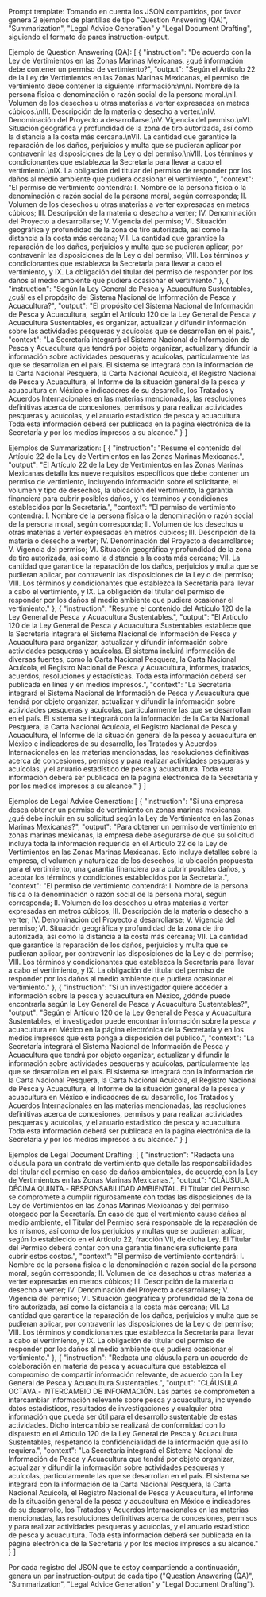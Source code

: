 Prompt template: Tomando en cuenta los JSON compartidos, por favor genera 2 ejemplos de plantillas de tipo 
"Question Answering (QA)", "Summarization", "Legal Advice Generation" y "Legal Document Drafting", siguiendo el 
formato de pares instruction-output.

Ejemplo de Question Answering (QA):
[
{
"instruction": "De acuerdo con la Ley de Vertimientos en las Zonas Marinas Mexicanas, ¿qué información debe contener un permiso de vertimiento?",
"output": "Según el Artículo 22 de la Ley de Vertimientos en las Zonas Marinas Mexicanas, el permiso de vertimiento debe contener la siguiente información:\n\nI. Nombre de la persona física o denominación o razón social de la persona moral.\nII. Volumen de los desechos u otras materias a verter expresadas en metros cúbicos.\nIII. Descripción de la materia o desecho a verter.\nIV. Denominación del Proyecto a desarrollarse.\nV. Vigencia del permiso.\nVI. Situación geográfica y profundidad de la zona de tiro autorizada, así como la distancia a la costa más cercana.\nVII. La cantidad que garantice la reparación de los daños, perjuicios y multa que se pudieran aplicar por contravenir las disposiciones de la Ley o del permiso.\nVIII. Los términos y condicionantes que establezca la Secretaría para llevar a cabo el vertimiento.\nIX. La obligación del titular del permiso de responder por los daños al medio ambiente que pudiera ocasionar el vertimiento.",
"context": "El permiso de vertimiento contendrá: I. Nombre de la persona física o la denominación o razón social de la persona moral, según corresponda; II. Volumen de los desechos u otras materias a verter expresadas en metros cúbicos; III. Descripción de la materia o desecho a verter; IV. Denominación del Proyecto a desarrollarse; V. Vigencia del permiso; VI. Situación geográfica y profundidad de la zona de tiro autorizada, así como la distancia a la costa más cercana; VII. La cantidad que garantice la reparación de los daños, perjuicios y multa que se pudieran aplicar, por contravenir las disposiciones de la Ley o del permiso; VIII. Los términos y condicionantes que establezca la Secretaría para llevar a cabo el vertimiento, y IX. La obligación del titular del permiso de responder por los daños al medio ambiente que pudiera ocasionar el vertimiento."
},
{
"instruction": "Según la Ley General de Pesca y Acuacultura Sustentables, ¿cuál es el propósito del Sistema Nacional de Información de Pesca y Acuacultura?",
"output": "El propósito del Sistema Nacional de Información de Pesca y Acuacultura, según el Artículo 120 de la Ley General de Pesca y Acuacultura Sustentables, es organizar, actualizar y difundir información sobre las actividades pesqueras y acuícolas que se desarrollan en el país.",
"context": "La Secretaría integrará el Sistema Nacional de Información de Pesca y Acuacultura que tendrá por objeto organizar, actualizar y difundir la información sobre actividades pesqueras y acuícolas, particularmente las que se desarrollan en el país. El sistema se integrará con la información de la Carta Nacional Pesquera, la Carta Nacional Acuícola, el Registro Nacional de Pesca y Acuacultura, el Informe de la situación general de la pesca y acuacultura en México e indicadores de su desarrollo, los Tratados y Acuerdos Internacionales en las materias mencionadas, las resoluciones definitivas acerca de concesiones, permisos y para realizar actividades pesqueras y acuícolas, y el anuario estadístico de pesca y acuacultura. Toda esta información deberá ser publicada en la página electrónica de la Secretaría y por los medios impresos a su alcance."
}
]

Ejemplos de Summarization:
[
{
"instruction": "Resume el contenido del Artículo 22 de la Ley de Vertimientos en las Zonas Marinas Mexicanas.",
"output": "El Artículo 22 de la Ley de Vertimientos en las Zonas Marinas Mexicanas detalla los nueve requisitos específicos que debe contener un permiso de vertimiento, incluyendo información sobre el solicitante, el volumen y tipo de desechos, la ubicación del vertimiento, la garantía financiera para cubrir posibles daños, y los términos y condiciones establecidos por la Secretaría.",
"context": "El permiso de vertimiento contendrá: I. Nombre de la persona física o la denominación o razón social de la persona moral, según corresponda; II. Volumen de los desechos u otras materias a verter expresadas en metros cúbicos; III. Descripción de la materia o desecho a verter; IV. Denominación del Proyecto a desarrollarse; V. Vigencia del permiso; VI. Situación geográfica y profundidad de la zona de tiro autorizada, así como la distancia a la costa más cercana; VII. La cantidad que garantice la reparación de los daños, perjuicios y multa que se pudieran aplicar, por contravenir las disposiciones de la Ley o del permiso; VIII. Los términos y condicionantes que establezca la Secretaría para llevar a cabo el vertimiento, y IX. La obligación del titular del permiso de responder por los daños al medio ambiente que pudiera ocasionar el vertimiento."
},
{
"instruction": "Resume el contenido del Artículo 120 de la Ley General de Pesca y Acuacultura Sustentables.",
"output": "El Artículo 120 de la Ley General de Pesca y Acuacultura Sustentables establece que la Secretaría integrará el Sistema Nacional de Información de Pesca y Acuacultura para organizar, actualizar y difundir información sobre actividades pesqueras y acuícolas. El sistema incluirá información de diversas fuentes, como la Carta Nacional Pesquera, la Carta Nacional Acuícola, el Registro Nacional de Pesca y Acuacultura, informes, tratados, acuerdos, resoluciones y estadísticas. Toda esta información deberá ser publicada en línea y en medios impresos.",
"context": "La Secretaría integrará el Sistema Nacional de Información de Pesca y Acuacultura que tendrá por objeto organizar, actualizar y difundir la información sobre actividades pesqueras y acuícolas, particularmente las que se desarrollan en el país. El sistema se integrará con la información de la Carta Nacional Pesquera, la Carta Nacional Acuícola, el Registro Nacional de Pesca y Acuacultura, el Informe de la situación general de la pesca y acuacultura en México e indicadores de su desarrollo, los Tratados y Acuerdos Internacionales en las materias mencionadas, las resoluciones definitivas acerca de concesiones, permisos y para realizar actividades pesqueras y acuícolas, y el anuario estadístico de pesca y acuacultura. Toda esta información deberá ser publicada en la página electrónica de la Secretaría y por los medios impresos a su alcance."
}
]

Ejemplos de Legal Advice Generation:
[
{
"instruction": "Si una empresa desea obtener un permiso de vertimiento en zonas marinas mexicanas, ¿qué debe incluir en su solicitud según la Ley de Vertimientos en las Zonas Marinas Mexicanas?",
"output": "Para obtener un permiso de vertimiento en zonas marinas mexicanas, la empresa debe asegurarse de que su solicitud incluya toda la información requerida en el Artículo 22 de la Ley de Vertimientos en las Zonas Marinas Mexicanas. Esto incluye detalles sobre la empresa, el volumen y naturaleza de los desechos, la ubicación propuesta para el vertimiento, una garantía financiera para cubrir posibles daños, y aceptar los términos y condiciones establecidos por la Secretaría.",
"context": "El permiso de vertimiento contendrá: I. Nombre de la persona física o la denominación o razón social de la persona moral, según corresponda; II. Volumen de los desechos u otras materias a verter expresadas en metros cúbicos; III. Descripción de la materia o desecho a verter; IV. Denominación del Proyecto a desarrollarse; V. Vigencia del permiso; VI. Situación geográfica y profundidad de la zona de tiro autorizada, así como la distancia a la costa más cercana; VII. La cantidad que garantice la reparación de los daños, perjuicios y multa que se pudieran aplicar, por contravenir las disposiciones de la Ley o del permiso; VIII. Los términos y condicionantes que establezca la Secretaría para llevar a cabo el vertimiento, y IX. La obligación del titular del permiso de responder por los daños al medio ambiente que pudiera ocasionar el vertimiento."
},
{
"instruction": "Si un investigador quiere acceder a información sobre la pesca y acuacultura en México, ¿dónde puede encontrarla según la Ley General de Pesca y Acuacultura Sustentables?",
"output": "Según el Artículo 120 de la Ley General de Pesca y Acuacultura Sustentables, el investigador puede encontrar información sobre la pesca y acuacultura en México en la página electrónica de la Secretaría y en los medios impresos que ésta ponga a disposición del público.",
"context": "La Secretaría integrará el Sistema Nacional de Información de Pesca y Acuacultura que tendrá por objeto organizar, actualizar y difundir la información sobre actividades pesqueras y acuícolas, particularmente las que se desarrollan en el país. El sistema se integrará con la información de la Carta Nacional Pesquera, la Carta Nacional Acuícola, el Registro Nacional de Pesca y Acuacultura, el Informe de la situación general de la pesca y acuacultura en México e indicadores de su desarrollo, los Tratados y Acuerdos Internacionales en las materias mencionadas, las resoluciones definitivas acerca de concesiones, permisos y para realizar actividades pesqueras y acuícolas, y el anuario estadístico de pesca y acuacultura. Toda esta información deberá ser publicada en la página electrónica de la Secretaría y por los medios impresos a su alcance."
}
]

Ejemplos de Legal Document Drafting:
[
{
"instruction": "Redacta una cláusula para un contrato de vertimiento que detalle las responsabilidades del titular del permiso en caso de daños ambientales, de acuerdo con la Ley de Vertimientos en las Zonas Marinas Mexicanas.",
"output": "CLÁUSULA DÉCIMA QUINTA.- RESPONSABILIDAD AMBIENTAL. El Titular del Permiso se compromete a cumplir rigurosamente con todas las disposiciones de la Ley de Vertimientos en las Zonas Marinas Mexicanas y del permiso otorgado por la Secretaría. En caso de que el vertimiento cause daños al medio ambiente, el Titular del Permiso será responsable de la reparación de los mismos, así como de los perjuicios y multas que se pudieran aplicar, según lo establecido en el Artículo 22, fracción VII, de dicha Ley. El Titular del Permiso deberá contar con una garantía financiera suficiente para cubrir estos costos.",
"context": "El permiso de vertimiento contendrá: I. Nombre de la persona física o la denominación o razón social de la persona moral, según corresponda; II. Volumen de los desechos u otras materias a verter expresadas en metros cúbicos; III. Descripción de la materia o desecho a verter; IV. Denominación del Proyecto a desarrollarse; V. Vigencia del permiso; VI. Situación geográfica y profundidad de la zona de tiro autorizada, así como la distancia a la costa más cercana; VII. La cantidad que garantice la reparación de los daños, perjuicios y multa que se pudieran aplicar, por contravenir las disposiciones de la Ley o del permiso; VIII. Los términos y condicionantes que establezca la Secretaría para llevar a cabo el vertimiento, y IX. La obligación del titular del permiso de responder por los daños al medio ambiente que pudiera ocasionar el vertimiento."
},
{
"instruction": "Redacta una cláusula para un acuerdo de colaboración en materia de pesca y acuacultura que establezca el compromiso de compartir información relevante, de acuerdo con la Ley General de Pesca y Acuacultura Sustentables.",
"output": "CLÁUSULA OCTAVA.- INTERCAMBIO DE INFORMACIÓN. Las partes se comprometen a intercambiar información relevante sobre pesca y acuacultura, incluyendo datos estadísticos, resultados de investigaciones y cualquier otra información que pueda ser útil para el desarrollo sustentable de estas actividades. Dicho intercambio se realizará de conformidad con lo dispuesto en el Artículo 120 de la Ley General de Pesca y Acuacultura Sustentables, respetando la confidencialidad de la información que así lo requiera.",
"context": "La Secretaría integrará el Sistema Nacional de Información de Pesca y Acuacultura que tendrá por objeto organizar, actualizar y difundir la información sobre actividades pesqueras y acuícolas, particularmente las que se desarrollan en el país. El sistema se integrará con la información de la Carta Nacional Pesquera, la Carta Nacional Acuícola, el Registro Nacional de Pesca y Acuacultura, el Informe de la situación general de la pesca y acuacultura en México e indicadores de su desarrollo, los Tratados y Acuerdos Internacionales en las materias mencionadas, las resoluciones definitivas acerca de concesiones, permisos y para realizar actividades pesqueras y acuícolas, y el anuario estadístico de pesca y acuacultura. Toda esta información deberá ser publicada en la página electrónica de la Secretaría y por los medios impresos a su alcance."
}
]

Por cada registro del JSON que te estoy compartiendo a continuación, genera un par instruction-output de cada tipo ("Question Answering (QA)", "Summarization", "Legal Advice Generation" y "Legal Document Drafting").
